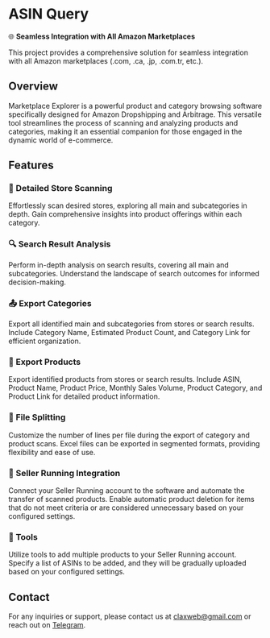 # ASIN Query

🌐 **Seamless Integration with All Amazon Marketplaces**

This project provides a comprehensive solution for seamless integration with all Amazon marketplaces (.com, .ca, .jp, .com.tr, etc.).

## Overview

Marketplace Explorer is a powerful product and category browsing software specifically designed for Amazon Dropshipping and Arbitrage. This versatile tool streamlines the process of scanning and analyzing products and categories, making it an essential companion for those engaged in the dynamic world of e-commerce.

## Features

### 🛒 Detailed Store Scanning

Effortlessly scan desired stores, exploring all main and subcategories in depth. Gain comprehensive insights into product offerings within each category.

### 🔍 Search Result Analysis

Perform in-depth analysis on search results, covering all main and subcategories. Understand the landscape of search outcomes for informed decision-making.

### 📤 Export Categories

Export all identified main and subcategories from stores or search results. Include Category Name, Estimated Product Count, and Category Link for efficient organization.

### 🚚 Export Products

Export identified products from stores or search results. Include ASIN, Product Name, Product Price, Monthly Sales Volume, Product Category, and Product Link for detailed product information.

### 📑 File Splitting

Customize the number of lines per file during the export of category and product scans. Excel files can be exported in segmented formats, providing flexibility and ease of use.

### 🔄 Seller Running Integration

Connect your Seller Running account to the software and automate the transfer of scanned products. Enable automatic product deletion for items that do not meet criteria or are considered unnecessary based on your configured settings.

### 🧰 Tools

Utilize tools to add multiple products to your Seller Running account. Specify a list of ASINs to be added, and they will be gradually uploaded based on your configured settings.

## Contact

For any inquiries or support, please contact us at claxweb@gmail.com or reach out on [Telegram](https://t.me/claxman).
